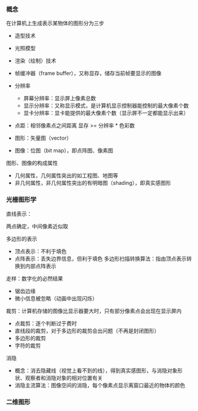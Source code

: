 ### 概念 

在计算机上生成表示某物体的图形分为三步
- 造型技术
- 光照模型
- 渲染（绘制）技术

- 帧缓冲器（frame buffer），又称显存，储存当前帧要显示的图像
- 分辨率
  - 屏幕分辨率：显示屏上像素总数
  - 显示分辨率：又称显示模式，是计算机显示控制器能控制的最大像素个数
  - 显卡分辨率：显卡能提供的最大像素个数（显示屏不一定都能显示出来）
- 点距：相邻像素点之间距离
显存 >= 分辨率 * 色彩数 

- 图形：矢量图（vector）
- 图像：位图（bit map），即点阵图、像素图

图形、图像的构成属性
- 几何属性，几何属性突出的如工程图、地图等
- 非几何属性，非几何属性突出的有明暗图（shading），即真实感图形

### 光栅图形学 

直线表示： 

两点确定，中间像素近似取 

多边形的表示
- 顶点表示：不利于填色
- 点阵表示：丢失边界信息，但利于填色
多边形扫描转换算法：指由顶点表示转换到内部点阵表示 

走样：数字化的必然结果
- 锯齿边缘
- 微小信息被忽略（动画中出现闪烁）

裁剪：计算机存储的图像比显示器要大时，只有部分像素点会出现在显示屏内
- 点裁剪：逐个判断过于费时
- 直线段的裁剪，对于多边形的裁剪会出问题（不再是封闭图形）
- 多边形的裁剪
- 字符的裁剪

消隐
- 概念：消去隐藏线（视觉上看不到的线），得到真实感图形，与消隐对象形状、观察者和消隐对象的相对位置有关
- 消隐主流算法：图像空间的消隐，每个像素点显示离窗口最近的物体的颜色

### 二维图形 

